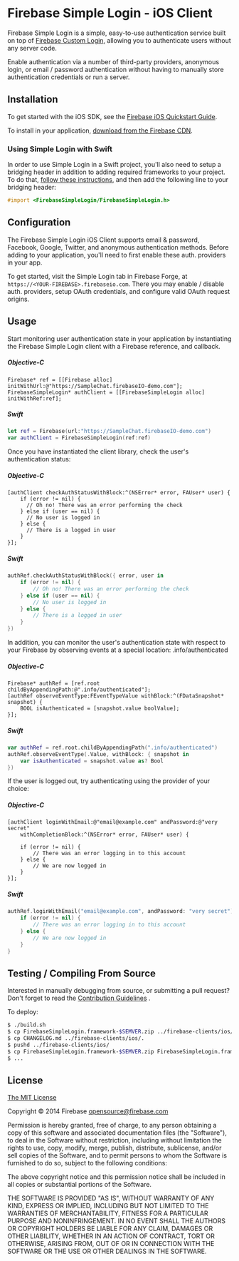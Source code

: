 # Firebase Simple Login - iOS Client

Firebase Simple Login is a simple, easy-to-use authentication service built on
top of [Firebase Custom Login](https://www.firebase.com/docs/security/custom-login.html),
allowing you to authenticate users without any server code.

Enable authentication via a number of third-party providers, anonymous login, or email / password authentication without having to manually store authentication credentials or run a server.

## Installation

To get started with the iOS SDK, see the [Firebase iOS Quickstart Guide](https://www.firebase.com/docs/ios-quickstart.html).

To install in your application, [download from the Firebase CDN](https://www.firebase.com/docs/downloads.html).

### Using Simple Login with Swift

In order to use Simple Login in a Swift project, you'll also need to setup a bridging
header in addition to adding required frameworks to your project. To do that,
[follow these instructions](https://www.firebase.com/docs/ios/guide/setup.html#section-swift),
and then add the following line to your bridging header:

````objective-c
#import <FirebaseSimpleLogin/FirebaseSimpleLogin.h>
````

## Configuration

The Firebase Simple Login iOS Client supports email & password, Facebook, Google,
Twitter, and anonymous authentication methods. Before adding to
your application, you'll need to first enable these auth. providers in your app.

To get started, visit the Simple Login tab in Firebase Forge, at
`https://<YOUR-FIREBASE>.firebaseio.com`. There you may enable / disable auth.
providers, setup OAuth credentials, and configure valid OAuth request origins.

## Usage

Start monitoring user authentication state in your application by instantiating
the Firebase Simple Login client with a Firebase reference, and callback.

##### Objective-C
```objc
Firebase* ref = [[Firebase alloc] initWithUrl:@"https://SampleChat.firebaseIO-demo.com"];
FirebaseSimpleLogin* authClient = [[FirebaseSimpleLogin alloc] initWithRef:ref];
```

##### Swift
```swift
let ref = Firebase(url:"https://SampleChat.firebaseIO-demo.com")
var authClient = FirebaseSimpleLogin(ref:ref)
```

Once you have instantiated the client library, check the user's authentication
status:

##### Objective-C
```objc
[authClient checkAuthStatusWithBlock:^(NSError* error, FAUser* user) {
    if (error != nil) {
      // Oh no! There was an error performing the check
    } else if (user == nil) {
      // No user is logged in
    } else {
      // There is a logged in user
    }
}];
```

##### Swift
```swift
authRef.checkAuthStatusWithBlock({ error, user in
    if (error != nil) {
        // Oh no! There was an error performing the check
    } else if (user == nil) {
        // No user is logged in
    } else {
        // There is a logged in user
    }
})
```

In addition, you can monitor the user's authentication state with respect to your Firebase by observing events at a special location: .info/authenticated

##### Objective-C
```objc
Firebase* authRef = [ref.root childByAppendingPath:@".info/authenticated"];
[authRef observeEventType:FEventTypeValue withBlock:^(FDataSnapshot* snapshot) {
    BOOL isAuthenticated = [snapshot.value boolValue];
}];
```

##### Swift
```swift
var authRef = ref.root.childByAppendingPath(".info/authenticated")
authRef.observeEventType(.Value, withBlock: { snapshot in
    var isAuthenticated = snapshot.value as? Bool
})
```

If the user is logged out, try authenticating using the provider of your choice:

##### Objective-C
```objc
[authClient loginWithEmail:@"email@example.com" andPassword:@"very secret"
    withCompletionBlock:^(NSError* error, FAUser* user) {

    if (error != nil) {
        // There was an error logging in to this account
    } else {
        // We are now logged in
    }
}];
```

##### Swift
```swift
authRef.loginWithEmail("email@example.com", andPassword: "very secret") { (error, user) in
    if (error != nil) {
        // There was an error logging in to this account
    } else {
        // We are now logged in
    }
}
```

## Testing / Compiling From Source

Interested in manually debugging from source, or submitting a pull request?
Don't forget to read the [Contribution Guidelines](../CONTRIBUTING.md) .

To deploy:

```bash
$ ./build.sh
$ cp FirebaseSimpleLogin.framework-$SEMVER.zip ../firebase-clients/ios/.
$ cp CHANGELOG.md ../firebase-clients/ios/.
$ pushd ../firebase-clients/ios/
$ cp FirebaseSimpleLogin.framework-$SEMVER.zip FirebaseSimpleLogin.framework-LATEST.zip
$ ...
```

License
-------
[The MIT License](http://firebase.mit-license.org)

Copyright © 2014 Firebase <opensource@firebase.com>

Permission is hereby granted, free of charge, to any person obtaining a copy of
this software and associated documentation files (the "Software"), to deal in
the Software without restriction, including without limitation the rights to
use, copy, modify, merge, publish, distribute, sublicense, and/or sell copies
of the Software, and to permit persons to whom the Software is furnished to do
so, subject to the following conditions:

The above copyright notice and this permission notice shall be included in all
copies or substantial portions of the Software.

THE SOFTWARE IS PROVIDED "AS IS", WITHOUT WARRANTY OF ANY KIND, EXPRESS OR
IMPLIED, INCLUDING BUT NOT LIMITED TO THE WARRANTIES OF MERCHANTABILITY,
FITNESS FOR A PARTICULAR PURPOSE AND NONINFRINGEMENT. IN NO EVENT SHALL THE
AUTHORS OR COPYRIGHT HOLDERS BE LIABLE FOR ANY CLAIM, DAMAGES OR OTHER
LIABILITY, WHETHER IN AN ACTION OF CONTRACT, TORT OR OTHERWISE, ARISING FROM,
OUT OF OR IN CONNECTION WITH THE SOFTWARE OR THE USE OR OTHER DEALINGS IN THE
SOFTWARE.